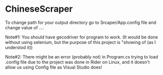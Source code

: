 # ChineseScraper

To change path for your output directory go to Srcaper/App.config file and change value of <Path>...</Path>.

Note#1: You should have gecodriver for program to work. (It would be done without using selenium, but the purpose of this project is "showing of (as I understod it))
 
Note#2: There might be an error (probably not) in Program.cs trying to load .config file due to the project was done in Rider on Linux, and it doesn't allow us using Config file as Visual Studio does!
